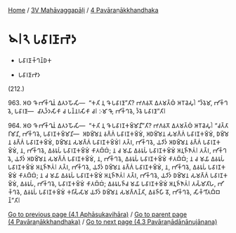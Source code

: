 
[Home](/) / [3V Mahāvaggapāḷi](...md) / [4 Pavāraṇākkhandhaka](../3V/4.md)

# 𑁪𑁇𑁨 𑀧𑀯𑀸𑀭𑀡𑀸𑀪𑁂𑀤

* 𑀧𑀯𑀸𑀭𑀡𑀸𑀓𑁆𑀔𑀦𑁆𑀥𑀓

* 𑀧𑀯𑀸𑀭𑀡𑀸𑀪𑁂𑀤

(212.)

963\. 𑀅𑀣 𑀔𑁄 𑀪𑀺𑀓𑁆𑀔𑀽𑀦𑀁 𑀏𑀢𑀤𑀳𑁄𑀲𑀺—  “𑀓𑀢𑀺 𑀦𑀼 𑀔𑁄 𑀧𑀯𑀸𑀭𑀡𑀸”𑀢𑀺? 𑀪𑀕𑀯𑀢𑁄 𑀏𑀢𑀫𑀢𑁆𑀣𑀁 𑀆𑀭𑁄𑀘𑁂𑀲𑀼𑀁𑁇 “𑀤𑁆𑀯𑁂𑀫𑀸, 𑀪𑀺𑀓𑁆𑀔𑀯𑁂, 𑀧𑀯𑀸𑀭𑀡𑀸—  𑀘𑀸𑀢𑀼𑀤𑁆𑀤𑀲𑀺𑀓𑀸 𑀘 𑀧𑀦𑁆𑀦𑀭𑀲𑀺𑀓𑀸 𑀘𑁇 𑀇𑀫𑀸 𑀔𑁄, 𑀪𑀺𑀓𑁆𑀔𑀯𑁂, 𑀤𑁆𑀯𑁂 𑀧𑀯𑀸𑀭𑀡𑀸”𑀢𑀺𑁇

964\. 𑀅𑀣 𑀔𑁄 𑀪𑀺𑀓𑁆𑀔𑀽𑀦𑀁 𑀏𑀢𑀤𑀳𑁄𑀲𑀺—  “𑀓𑀢𑀺 𑀦𑀼 𑀔𑁄 𑀧𑀯𑀸𑀭𑀡𑀓𑀫𑁆𑀫𑀸𑀦𑀻”𑀢𑀺? 𑀪𑀕𑀯𑀢𑁄 𑀏𑀢𑀫𑀢𑁆𑀣𑀁 𑀆𑀭𑁄𑀘𑁂𑀲𑀼𑀁𑁇 “𑀘𑀢𑁆𑀢𑀸𑀭𑀺𑀫𑀸𑀦𑀺, 𑀪𑀺𑀓𑁆𑀔𑀯𑁂, 𑀧𑀯𑀸𑀭𑀡𑀓𑀫𑁆𑀫𑀸𑀦𑀺—  𑀅𑀥𑀫𑁆𑀫𑁂𑀦 𑀯𑀕𑁆𑀕𑀁 𑀧𑀯𑀸𑀭𑀡𑀓𑀫𑁆𑀫𑀁, 𑀅𑀥𑀫𑁆𑀫𑁂𑀦 𑀲𑀫𑀕𑁆𑀕𑀁 𑀧𑀯𑀸𑀭𑀡𑀓𑀫𑁆𑀫𑀁, 𑀥𑀫𑁆𑀫𑁂𑀦 𑀯𑀕𑁆𑀕𑀁 𑀧𑀯𑀸𑀭𑀡𑀓𑀫𑁆𑀫𑀁, 𑀥𑀫𑁆𑀫𑁂𑀦 𑀲𑀫𑀕𑁆𑀕𑀁 𑀧𑀯𑀸𑀭𑀡𑀓𑀫𑁆𑀫𑀁𑁇 𑀢𑀢𑁆𑀭, 𑀪𑀺𑀓𑁆𑀔𑀯𑁂, 𑀬𑀤𑀺𑀤𑀁 𑀅𑀥𑀫𑁆𑀫𑁂𑀦 𑀯𑀕𑁆𑀕𑀁 𑀧𑀯𑀸𑀭𑀡𑀓𑀫𑁆𑀫𑀁, 𑀦, 𑀪𑀺𑀓𑁆𑀔𑀯𑁂, 𑀏𑀯𑀭𑀽𑀧𑀁 𑀧𑀯𑀸𑀭𑀡𑀓𑀫𑁆𑀫𑀁 𑀓𑀸𑀢𑀩𑁆𑀩𑀁; 𑀦 𑀘 𑀫𑀬𑀸 𑀏𑀯𑀭𑀽𑀧𑀁 𑀧𑀯𑀸𑀭𑀡𑀓𑀫𑁆𑀫𑀁 𑀅𑀦𑀼𑀜𑁆𑀜𑀸𑀢𑀁𑁇 𑀢𑀢𑁆𑀭, 𑀪𑀺𑀓𑁆𑀔𑀯𑁂, 𑀬𑀤𑀺𑀤𑀁 𑀅𑀥𑀫𑁆𑀫𑁂𑀦 𑀲𑀫𑀕𑁆𑀕𑀁 𑀧𑀯𑀸𑀭𑀡𑀓𑀫𑁆𑀫𑀁, 𑀦, 𑀪𑀺𑀓𑁆𑀔𑀯𑁂, 𑀏𑀯𑀭𑀽𑀧𑀁 𑀧𑀯𑀸𑀭𑀡𑀓𑀫𑁆𑀫𑀁 𑀓𑀸𑀢𑀩𑁆𑀩𑀁; 𑀦 𑀘 𑀫𑀬𑀸 𑀏𑀯𑀭𑀽𑀧𑀁 𑀧𑀯𑀸𑀭𑀡𑀓𑀫𑁆𑀫𑀁 𑀅𑀦𑀼𑀜𑁆𑀜𑀸𑀢𑀁𑁇 𑀢𑀢𑁆𑀭, 𑀪𑀺𑀓𑁆𑀔𑀯𑁂, 𑀬𑀤𑀺𑀤𑀁 𑀥𑀫𑁆𑀫𑁂𑀦 𑀯𑀕𑁆𑀕𑀁 𑀧𑀯𑀸𑀭𑀡𑀓𑀫𑁆𑀫𑀁, 𑀦, 𑀪𑀺𑀓𑁆𑀔𑀯𑁂, 𑀏𑀯𑀭𑀽𑀧𑀁 𑀧𑀯𑀸𑀭𑀡𑀓𑀫𑁆𑀫𑀁 𑀓𑀸𑀢𑀩𑁆𑀩𑀁; 𑀦 𑀘 𑀫𑀬𑀸 𑀏𑀯𑀭𑀽𑀧𑀁 𑀧𑀯𑀸𑀭𑀡𑀓𑀫𑁆𑀫𑀁 𑀅𑀦𑀼𑀜𑁆𑀜𑀸𑀢𑀁𑁇 𑀢𑀢𑁆𑀭, 𑀪𑀺𑀓𑁆𑀔𑀯𑁂, 𑀬𑀤𑀺𑀤𑀁 𑀥𑀫𑁆𑀫𑁂𑀦 𑀲𑀫𑀕𑁆𑀕𑀁 𑀧𑀯𑀸𑀭𑀡𑀓𑀫𑁆𑀫𑀁, 𑀏𑀯𑀭𑀽𑀧𑀁, 𑀪𑀺𑀓𑁆𑀔𑀯𑁂, 𑀧𑀯𑀸𑀭𑀡𑀓𑀫𑁆𑀫𑀁 𑀓𑀸𑀢𑀩𑁆𑀩𑀁; 𑀏𑀯𑀭𑀽𑀧𑀜𑁆𑀘 𑀫𑀬𑀸 𑀧𑀯𑀸𑀭𑀡𑀓𑀫𑁆𑀫𑀁 𑀅𑀦𑀼𑀜𑁆𑀜𑀸𑀢𑀁𑁇 𑀢𑀲𑁆𑀫𑀸𑀢𑀺𑀳, 𑀪𑀺𑀓𑁆𑀔𑀯𑁂, 𑀏𑀯𑀭𑀽𑀧𑀁 𑀧𑀯𑀸𑀭𑀡𑀓𑀫𑁆𑀫𑀁 𑀓𑀭𑀺𑀲𑁆𑀲𑀸𑀫 𑀬𑀤𑀺𑀤𑀁 𑀥𑀫𑁆𑀫𑁂𑀦 𑀲𑀫𑀕𑁆𑀕𑀦𑁆𑀢𑀺, 𑀏𑀯𑀜𑁆𑀳𑀺 𑀯𑁄, 𑀪𑀺𑀓𑁆𑀔𑀯𑁂, 𑀲𑀺𑀓𑁆𑀔𑀺𑀢𑀩𑁆𑀩𑀦𑁆”𑀢𑀺𑁇

[Go to previous page (4.1 Aphāsukavihāra)](4.1.md) / [Go to parent page (4 Pavāraṇākkhandhaka)](../3V/4.md) / [Go to next page (4.3 Pavāraṇādānānujānana)](4.3.md)


